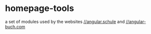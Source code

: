 # homepage-tools
a set of modules used by the websites [//angular.schule](//angular.schule) and [//angular-buch.com](//angular-buch.com)
